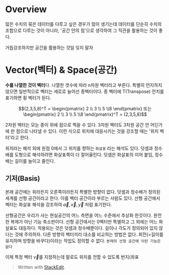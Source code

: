 # Overview

많은 수치의 묶은 데이터를 다루고 싶은 경우가 많이 생기는데 데이터를 단순히 수치의 조합으로 다루는 것이 아니라, '공간 안의 점'으로 생각하여 그 직관을 활용하는 것이 좋다. 

거듭강조하지만 공간을 활용하는 것일 잊지 말자

# Vector(벡터) & Space(공간)

**수를 나열한 것이 벡터**다. 나열한 갯수에 따라 n차원 벡터라고 부른다. 특별히 언지하지 않으면 일반적으로 벡터는 세로로 늘어선 종벡터이다.  종 벡터에 T(Transpose) 전치를 표기하면 횡 벡터가 된다. 

$$(2,3,5,8)^T = \begin{pmatrix} 2  \\ 3 \\ 5 \\8 \end{pmatrix} 또는 \begin{pmatrix} 2  \\ 3 \\ 5 \\8 \end{pmatrix}^T = (2,3,5,8)$$

2차원 벡터는 모눈 종이 위에 점으로 찍을 수 있다. 3차원 벡터도 3차원 공간 안 어딘가에 한 점으로 나타낼 수 있다. 이런 식으로 위치에 대응시키는 것을 강조할 때는 '위치 벡터'라고 한다. 

위치라는 해석 외에 원점 0에서 그 위치를 향하는 `화살표` 라는 해석도 있다. 덧셈과 정수배를 도형으로 해석하려면 화살표쪽이 더 잘어울린다. 덧셈은 화살표의 이어 붙임, 정수배는 길이를 늘이고 줄인다. 

## 기저(Basis)

본래 공간에는 위라든지 오른쪽이라든지 특별한 방향이 없다. 덧셈과 정수배가 정의된 세계를 선형 공간이라고 한다. 이를 벡터 공간이라 부르는 사람도 있다. 
선형 공간에서 벡터는 화살표 해석을 강조하여 $\vec{a}, \vec{x}, \vec{y}$ 처럼 표기한다. 

선형공간은 우리가 사는 현실공간의 어느 측면을 어느 수준에서 추상화 한것이다. 완전한 복제가 아닌 기능 축소판이다. 선형 공간에서는 0벡터만 특별하고 그 외에는 어느 화살표도 대등하다. 적용되는 것은 덧셈과 정수배뿐이다. 
길이나 각도가 정의되어 있지 않다는 것에 주의하자. 다른 방향의 벡터끼리 대소를 비교하는 방법은 없다. 회전(=길이를 유지하며 방향을 바꾸다)이라는 작업도 정의할 수 없다. `본래의 선형 공간에 이런 기능은 없다`

이제 특정 벡터 $\vec{v}$를 지정하는데 말로도 위치를 전할 수 있도록 번지(좌표



> Written with [StackEdit](https://stackedit.io/).
<!--stackedit_data:
eyJoaXN0b3J5IjpbOTY1MjU4OTQ2LDExMjM3MDMzMSwxNTM2Mz
I2Mjc2LC0xMzA2MDgyMjgyLDUwODU5NDUzMSwtMzE1OTEzNTQ3
XX0=
-->